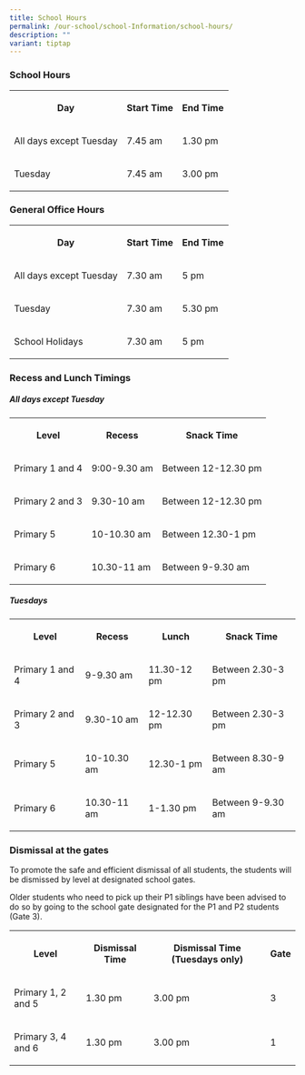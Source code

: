 ```yaml
---
title: School Hours
permalink: /our-school/school-Information/school-hours/
description: ""
variant: tiptap
---
```

<h3>School Hours</h3>
<table style="minWidth: 75px">
<colgroup>
<col>
<col>
<col>
</colgroup>
<tbody>
<tr>
<th rowspan="1" colspan="1">
<p>Day</p>
</th>
<th rowspan="1" colspan="1">
<p>Start Time</p>
</th>
<th rowspan="1" colspan="1">
<p>End Time</p>
</th>
</tr>
<tr>
<td rowspan="1" colspan="1">
<p>All days except Tuesday</p>
</td>
<td rowspan="1" colspan="1">
<p>7.45 am</p>
</td>
<td rowspan="1" colspan="1">
<p>1.30 pm</p>
</td>
</tr>
<tr>
<td rowspan="1" colspan="1">
<p>Tuesday</p>
</td>
<td rowspan="1" colspan="1">
<p>7.45 am</p>
</td>
<td rowspan="1" colspan="1">
<p>3.00 pm</p>
</td>
</tr>
</tbody>
</table>
<h3>General Office Hours</h3>
<table style="minWidth: 75px">
<colgroup>
<col>
<col>
<col>
</colgroup>
<tbody>
<tr>
<th rowspan="1" colspan="1">
<p>Day</p>
</th>
<th rowspan="1" colspan="1">
<p>Start Time</p>
</th>
<th rowspan="1" colspan="1">
<p>End Time</p>
</th>
</tr>
<tr>
<td rowspan="1" colspan="1">
<p>All days except Tuesday</p>
</td>
<td rowspan="1" colspan="1">
<p>7.30 am</p>
</td>
<td rowspan="1" colspan="1">
<p>5 pm</p>
</td>
</tr>
<tr>
<td rowspan="1" colspan="1">
<p>Tuesday</p>
</td>
<td rowspan="1" colspan="1">
<p>7.30 am</p>
</td>
<td rowspan="1" colspan="1">
<p>5.30 pm</p>
</td>
</tr>
<tr>
<td rowspan="1" colspan="1">
<p>School Holidays</p>
</td>
<td rowspan="1" colspan="1">
<p>7.30 am</p>
</td>
<td rowspan="1" colspan="1">
<p>5 pm</p>
</td>
</tr>
</tbody>
</table>
<h3>Recess and Lunch Timings</h3>
<h5>All days except Tuesday</h5>
<table style="minWidth: 75px">
<colgroup>
<col>
<col>
<col>
</colgroup>
<tbody>
<tr>
<th rowspan="1" colspan="1">
<p>Level</p>
</th>
<th rowspan="1" colspan="1">
<p>Recess</p>
</th>
<th rowspan="1" colspan="1">
<p>Snack Time</p>
</th>
</tr>
<tr>
<td rowspan="1" colspan="1">
<p>Primary 1 and 4</p>
</td>
<td rowspan="1" colspan="1">
<p>9:00-9.30 am</p>
</td>
<td rowspan="1" colspan="1">
<p>Between 12-12.30 pm</p>
</td>
</tr>
<tr>
<td rowspan="1" colspan="1">
<p>Primary 2 and 3</p>
</td>
<td rowspan="1" colspan="1">
<p>9.30-10 am</p>
</td>
<td rowspan="1" colspan="1">
<p>Between 12-12.30 pm</p>
</td>
</tr>
<tr>
<td rowspan="1" colspan="1">
<p>Primary 5</p>
</td>
<td rowspan="1" colspan="1">
<p>10-10.30 am</p>
</td>
<td rowspan="1" colspan="1">
<p>Between 12.30-1 pm</p>
</td>
</tr>
<tr>
<td rowspan="1" colspan="1">
<p>Primary 6</p>
</td>
<td rowspan="1" colspan="1">
<p>10.30-11 am</p>
</td>
<td rowspan="1" colspan="1">
<p>Between 9-9.30 am</p>
</td>
</tr>
</tbody>
</table>
<h5>Tuesdays</h5>
<table style="minWidth: 100px">
<colgroup>
<col>
<col>
<col>
<col>
</colgroup>
<tbody>
<tr>
<th rowspan="1" colspan="1">
<p>Level</p>
</th>
<th rowspan="1" colspan="1">
<p>Recess</p>
</th>
<th rowspan="1" colspan="1">
<p>Lunch</p>
</th>
<th rowspan="1" colspan="1">
<p>Snack Time</p>
</th>
</tr>
<tr>
<td rowspan="1" colspan="1">
<p>Primary 1 and 4</p>
</td>
<td rowspan="1" colspan="1">
<p>9-9.30 am</p>
</td>
<td rowspan="1" colspan="1">
<p>11.30-12 pm</p>
</td>
<td rowspan="1" colspan="1">
<p>Between 2.30-3 pm</p>
</td>
</tr>
<tr>
<td rowspan="1" colspan="1">
<p>Primary 2 and 3</p>
</td>
<td rowspan="1" colspan="1">
<p>9.30-10 am</p>
</td>
<td rowspan="1" colspan="1">
<p>12-12.30 pm</p>
</td>
<td rowspan="1" colspan="1">
<p>Between 2.30-3 pm</p>
</td>
</tr>
<tr>
<td rowspan="1" colspan="1">
<p>Primary 5</p>
</td>
<td rowspan="1" colspan="1">
<p>10-10.30 am</p>
</td>
<td rowspan="1" colspan="1">
<p>12.30-1 pm</p>
</td>
<td rowspan="1" colspan="1">
<p>Between 8.30-9 am</p>
</td>
</tr>
<tr>
<td rowspan="1" colspan="1">
<p>Primary 6</p>
</td>
<td rowspan="1" colspan="1">
<p>10.30-11 am</p>
</td>
<td rowspan="1" colspan="1">
<p>1-1.30 pm</p>
</td>
<td rowspan="1" colspan="1">
<p>Between 9-9.30 am</p>
</td>
</tr>
</tbody>
</table>
<h3>Dismissal at the gates</h3>
<p>To promote the safe and efficient dismissal of all students,&nbsp;the
students will be dismissed by level at designated school gates.</p>
<p>Older students who need to pick up their P1 siblings have been advised
to do so by going to the school gate designated for the P1 and P2&nbsp;students
(Gate 3).</p>
<table style="minWidth: 100px">
<colgroup>
<col>
<col>
<col>
<col>
</colgroup>
<tbody>
<tr>
<th rowspan="1" colspan="1">
<p>Level</p>
</th>
<th rowspan="1" colspan="1">
<p>Dismissal Time</p>
</th>
<th rowspan="1" colspan="1">
<p>Dismissal Time (Tuesdays only)</p>
</th>
<th rowspan="1" colspan="1">
<p>Gate</p>
</th>
</tr>
<tr>
<td rowspan="1" colspan="1">
<p>Primary 1, 2 and 5</p>
</td>
<td rowspan="1" colspan="1">
<p>1.30 pm</p>
</td>
<td rowspan="1" colspan="1">
<p>3.00 pm</p>
</td>
<td rowspan="1" colspan="1">
<p>3</p>
</td>
</tr>
<tr>
<td rowspan="1" colspan="1">
<p>Primary 3, 4 and 6</p>
</td>
<td rowspan="1" colspan="1">
<p>1.30 pm</p>
</td>
<td rowspan="1" colspan="1">
<p>3.00 pm</p>
</td>
<td rowspan="1" colspan="1">
<p>1</p>
</td>
</tr>
</tbody>
</table>
<p></p>